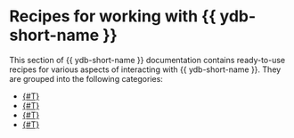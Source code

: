 # Recipes for working with {{ ydb-short-name }}

This section of {{ ydb-short-name }} documentation contains ready-to-use recipes for various aspects of interacting with {{ ydb-short-name }}. They are grouped into the following categories:

* [{#T}](ydb-sdk/index.md)
* [{#T}](ydb-cli/index.md)
* [{#T}](../yql/reference/recipes/index.md)
* [{#T}](../olap/index.md)
